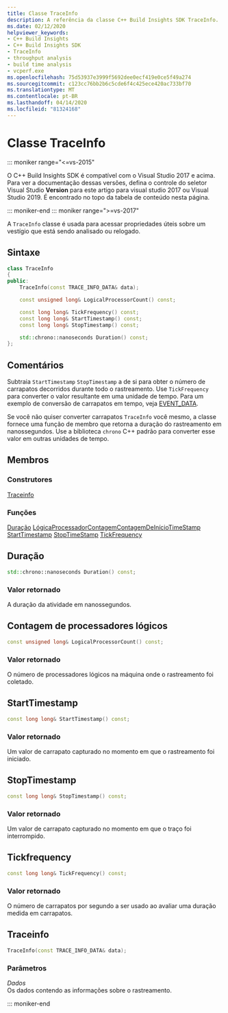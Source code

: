 ```yaml
---
title: Classe TraceInfo
description: A referência da classe C++ Build Insights SDK TraceInfo.
ms.date: 02/12/2020
helpviewer_keywords:
- C++ Build Insights
- C++ Build Insights SDK
- TraceInfo
- throughput analysis
- build time analysis
- vcperf.exe
ms.openlocfilehash: 75d53937e3999f5692dee0ecf419e0ce5f49a274
ms.sourcegitcommit: c123cc76bb2b6c5cde6f4c425ece420ac733bf70
ms.translationtype: MT
ms.contentlocale: pt-BR
ms.lasthandoff: 04/14/2020
ms.locfileid: "81324168"
---
```

# <a name="traceinfo-class"></a>Classe TraceInfo

::: moniker range="<=vs-2015"

O C++ Build Insights SDK é compatível com o Visual Studio 2017 e acima. Para ver a documentação dessas versões, defina o controle do seletor Visual Studio **Version** para este artigo para visual studio 2017 ou Visual Studio 2019. É encontrado no topo da tabela de conteúdo nesta página.

::: moniker-end
::: moniker range=">=vs-2017"

A `TraceInfo` classe é usada para acessar propriedades úteis sobre um vestígio que está sendo analisado ou relogado.

## <a name="syntax"></a>Sintaxe

```cpp
class TraceInfo
{
public:
    TraceInfo(const TRACE_INFO_DATA& data);

    const unsigned long& LogicalProcessorCount() const;

    const long long& TickFrequency() const;
    const long long& StartTimestamp() const;
    const long long& StopTimestamp() const;

    std::chrono::nanoseconds Duration() const;
};
```

## <a name="remarks"></a>Comentários

Subtraia `StartTimestamp` `StopTimestamp` a de si para obter o número de carrapatos decorridos durante todo o rastreamento. Use `TickFrequency` para converter o valor resultante em uma unidade de tempo. Para um exemplo de conversão de carrapatos em tempo, veja [EVENT_DATA](../c-event-data-types/event-data-struct.md).

Se você não quiser converter carrapatos `TraceInfo` você mesmo, a classe fornece uma função de membro que retorna a duração do rastreamento em nanossegundos. Use a biblioteca `chrono` C++ padrão para converter esse valor em outras unidades de tempo.

## <a name="members"></a>Membros

### <a name="constructors"></a>Construtores

[Traceinfo](#trace-info)

### <a name="functions"></a>Funções

[Duração](#duration)
[LógicaProcessadorContagemContagemDeInícioTimeStamp](#logical-processor-count)
[StartTimestamp](#start-timestamp)
[StopTimeStamp](#stop-timestamp)
[TickFrequency](#tick-frequency)

## <a name="duration"></a><a name="duration"></a>Duração

```cpp
std::chrono::nanoseconds Duration() const;
```

### <a name="return-value"></a>Valor retornado

A duração da atividade em nanossegundos.

## <a name="logicalprocessorcount"></a><a name="logical-processor-count"></a>Contagem de processadores lógicos

```cpp
const unsigned long& LogicalProcessorCount() const;
```

### <a name="return-value"></a>Valor retornado

O número de processadores lógicos na máquina onde o rastreamento foi coletado.

## <a name="starttimestamp"></a><a name="start-timestamp"></a>StartTimestamp

```cpp
const long long& StartTimestamp() const;
```

### <a name="return-value"></a>Valor retornado

Um valor de carrapato capturado no momento em que o rastreamento foi iniciado.

## <a name="stoptimestamp"></a><a name="stop-timestamp"></a>StopTimestamp

```cpp
const long long& StopTimestamp() const;
```

### <a name="return-value"></a>Valor retornado

Um valor de carrapato capturado no momento em que o traço foi interrompido.

## <a name="tickfrequency"></a><a name="tick-frequency"></a>Tickfrequency

```cpp
const long long& TickFrequency() const;
```

### <a name="return-value"></a>Valor retornado

O número de carrapatos por segundo a ser usado ao avaliar uma duração medida em carrapatos.

## <a name="traceinfo"></a><a name="trace-info"></a>Traceinfo

```cpp
TraceInfo(const TRACE_INFO_DATA& data);
```

### <a name="parameters"></a>Parâmetros

*Dados*\
Os dados contendo as informações sobre o rastreamento.

::: moniker-end
